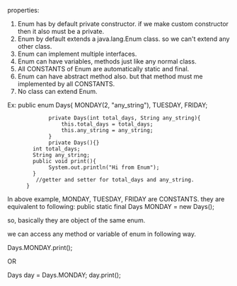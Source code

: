 
properties: 

1. Enum has by default private constructor. if we make custom constructor then it also must be a private.
2. Enum by default extends a java.lang.Enum class. so we can't extend any other class.
3. Enum can implement multiple interfaces.
4. Enum can have variables, methods just like any normal class.
5. All CONSTANTS of Enum are automatically static and final.
6. Enum can have abstract method also. but that method must me implemented by all CONSTANTS.
7. No class can extend Enum.


Ex: 
          public enum Days{
	          MONDAY(2, "any_string"),
	          TUESDAY,
	          FRIDAY;

				 private Days(int total_days, String any_string){
					 this.total_days = total_days;
					 this.any_string = any_string;
				 }
				 private Days(){}
            int total_days;
            String any_string;
            public void print(){
                 System.out.println("Hi from Enum");
            }
             //getter and setter for total_days and any_string.
          }

In above example, MONDAY, TUESDAY, FRIDAY are CONSTANTS. they are equivalent to following:
		 public static final Days MONDAY = new Days();

so, basically they are object of the same enum.

we can access any method or variable of enum in following way.

Days.MONDAY.print(); 

OR

Days day = Days.MONDAY;
day.print();